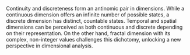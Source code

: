 

Continuity and discreteness form an antinomic pair in dimensions. While a continuous dimension offers an infinite number of possible states, a discrete dimension has distinct, countable states. Temporal and spatial dimensions can be perceived as both continuous and discrete depending on their representation. On the other hand, fractal dimension with its complex, non-integer values challenges this dichotomy, unlocking a new perspective in dimensional analysis.

